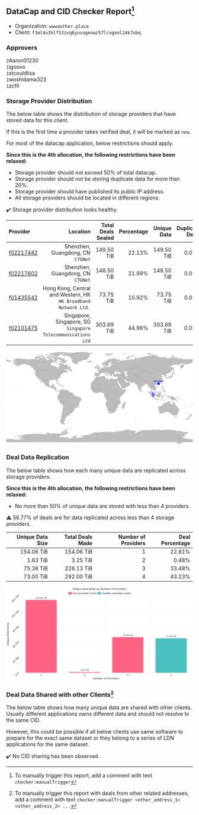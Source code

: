 ## DataCap and CID Checker Report[^1]
 - Organization: `wwwaether.place`
 - Client: `f1ml4u3hlf53zvq6yuvageowz57lrxgeol24k7ubq`
### Approvers
`2`Aaron01230<br/>`1`igoovo<br/>`1`stcouldlisa<br/>`1`woshidama323<br/>`1`zcfil

### Storage Provider Distribution
The below table shows the distribution of storage providers that have stored data for this client.

If this is the first time a provider takes verified deal, it will be marked as `new`.

For most of the datacap application, below restrictions should apply.

**Since this is the 4th allocation, the following restrictions have been relaxed:**
 - Storage provider should not exceed 50% of total datacap.
 - Storage provider should not be storing duplicate data for more than 20%.
 - Storage provider should have published its public IP address.
 - All storage providers should be located in different regions.

✔️ Storage provider distribution looks healthy.

| Provider                                              |                                                           Location | Total Deals Sealed | Percentage | Unique Data | Duplicate Deals |
| :---------------------------------------------------- | -----------------------------------------------------------------: | -----------------: | ---------: | ----------: | --------------: |
| [f02217442](https://filfox.info/en/address/f02217442) |                               Shenzhen, Guangdong, CN<br/>`CTGNet` |         149.50 TiB |     22.13% |  149.50 TiB |           0.00% |
| [f02217602](https://filfox.info/en/address/f02217602) |                               Shenzhen, Guangdong, CN<br/>`CTGNet` |         148.50 TiB |     21.99% |  148.50 TiB |           0.00% |
| [f01435542](https://filfox.info/en/address/f01435542) | Hong Kong, Central and Western, HK<br/>`HK Broadband Network Ltd.` |          73.75 TiB |     10.92% |   73.75 TiB |           0.00% |
| [f02101475](https://filfox.info/en/address/f02101475) |    Singapore, Singapore, SG<br/>`Singapore Telecommunications Ltd` |         303.69 TiB |     44.96% |  303.69 TiB |           0.00% |

<img src="https://raw.githubusercontent.com/data-preservation-programs/filplus-checker-assets/main/filecoin-project/filecoin-plus-large-datasets/issues/1767/1688742779650.png"/>

### Deal Data Replication
The below table shows how each many unique data are replicated across storage providers.


**Since this is the 4th allocation, the following restrictions have been relaxed:**
- No more than 50% of unique data are stored with less than 4 providers.

⚠️ 56.77% of deals are for data replicated across less than 4 storage providers.

| Unique Data Size | Total Deals Made | Number of Providers | Deal Percentage |
| ---------------: | ---------------: | ------------------: | --------------: |
|       154.06 TiB |       154.06 TiB |                   1 |          22.81% |
|         1.63 TiB |         3.25 TiB |                   2 |           0.48% |
|        75.38 TiB |       226.13 TiB |                   3 |          33.48% |
|        73.00 TiB |       292.00 TiB |                   4 |          43.23% |

<img src="https://raw.githubusercontent.com/data-preservation-programs/filplus-checker-assets/main/filecoin-project/filecoin-plus-large-datasets/issues/1767/1688742780347.png"/>

### Deal Data Shared with other Clients[^3]
The below table shows how many unique data are shared with other clients.
Usually different applications owns different data and should not resolve to the same CID.

However, this could be possible if all below clients use same software to prepare for the exact same dataset or they belong to a series of LDN applications for the same dataset.

✔️ No CID sharing has been observed.

[^1]: To manually trigger this report, add a comment with text `checker:manualTrigger`

[^2]: Deals from those addresses are combined into this report as they are specified with `checker:manualTrigger`

[^3]: To manually trigger this report with deals from other related addresses, add a comment with text `checker:manualTrigger <other_address_1> <other_address_2> ...`
